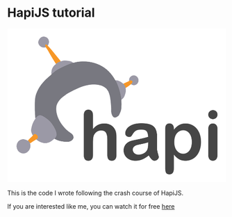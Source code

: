 # HapiJS tutorial

![image](hapi.png)

This is the code I wrote following the crash course of HapiJS.

If you are interested like me, you can watch it for free [here](https://www.youtube.com/watch?v=2lprC0yYeFw)
